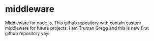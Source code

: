 # middleware
Middleware for node.js.
This github repository with contain custom middleware for future projects.
I am Truman Gregg and this is new first github repository yay!
